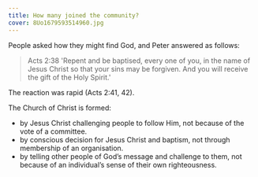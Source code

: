 ```yaml
---
title: How many joined the community?
cover: 8Uo1679593514960.jpg
---
```


People asked how they might find God, and Peter answered as follows:

> <callout>Acts 2:38</callout>
> 'Repent and be baptised, every one of you, in the name of Jesus Christ so that your sins may be forgiven. And you will receive the gift of the Holy Spirit.'

The reaction was rapid (Acts 2:41, 42). 

The Church of Christ is formed:

- by Jesus Christ challenging people to follow Him, not because of the vote of a committee.
- by conscious decision for Jesus Christ and baptism, not through membership of an organisation.
- by telling other people of God’s message and challenge to them, not because of an individual’s sense of their own righteousness.